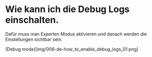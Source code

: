 # Wie kann ich die Debug Logs einschalten.
Dafür muss man Experten Modus aktivieren und danach werden die Einstellungen sichtbar sein.

(Debug mode)[img/006-de-how_to_enable_debug_logs_01.png]
